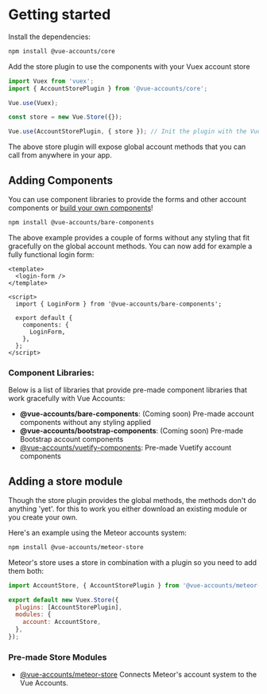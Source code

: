 # Getting started

Install the dependencies:

```bash
npm install @vue-accounts/core
```

Add the store plugin to use the components with your Vuex account store
```javascript
import Vuex from 'vuex';
import { AccountStorePlugin } from '@vue-accounts/core';

Vue.use(Vuex);

const store = new Vue.Store({});

Vue.use(AccountStorePlugin, { store }); // Init the plugin with the Vuex store
```

The above store plugin will expose global account methods that you can call from anywhere in your app. 

## Adding Components
You can use component libraries to provide the forms and other account 
components or [build your own components](/guide/core-concepts/components.html#creating-your-own-components)!

```bash
npm install @vue-accounts/bare-components
```

The above example provides a couple of forms without any styling that 
fit gracefully on the global account methods. You can now add for example 
a fully functional login form:

```vue
<template>
  <login-form />
</template>

<script>
  import { LoginForm } from '@vue-accounts/bare-components';

  export default {
    components: {
      LoginForm,
    },
  };
</script>
```

### Component Libraries:
Below is a list of libraries that provide pre-made component libraries that work gracefully with Vue Accounts:

- **@vue-accounts/bare-components**: (Coming soon) Pre-made account components without any styling applied
- **@vue-accounts/bootstrap-components**: (Coming soon) Pre-made Bootstrap account components
- [@vue-accounts/vuetify-components](https://github.com/chris-visser/vue-accounts-vuetify): Pre-made Vuetify account components

## Adding a store module
Though the store plugin provides the global methods, the methods don't do anything 'yet'. 
for this to work you either download an existing module or you create your own.

Here's an example using the Meteor accounts system:

```bash
npm install @vue-accounts/meteor-store
```

Meteor's store uses a store in combination with a plugin so you need to add them both:

```javascript
import AccountStore, { AccountStorePlugin } from '@vue-accounts/meteor-store';

export default new Vuex.Store({
  plugins: [AccountStorePlugin],
  modules: {
    account: AccountStore,
  },
});
```

### Pre-made Store Modules

- [@vue-accounts/meteor-store](https://github.com/chris-visser/vue-accounts-vuetify)
Connects Meteor's account system to the Vue Accounts.



